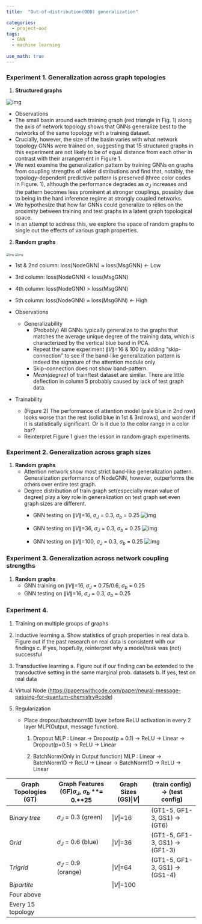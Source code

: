 ```yaml
---
title:  "Out-of-distribution(OOD) generalization"

categories:
  - project-ood
tags:
  - GNN
  - machine learning
 
use_math: true
---
```


### Experiment 1. Generalization across graph topologies

1. **Structured graphs**

![img](https://paper-attachments.dropbox.com/s_9CDAC1F5BF293DE3A98D349DDB337452C1DCE34D63AD0A4072478C05CD9DF560_1611725134009_image.png)

- Observations
 - The small basin around each training graph (red triangle in Fig. 1) along the axis of network topology shows that GNNs generalize best to the networks of the same topology with a training dataset.
 - Crucially, however, the size of the basin varies with what network topology GNNs were trained on, suggesting that 15 structured graphs in this experiment are not likely to be of equal distance from each other in contrast with their arrangement in Figure 1. 
 - We next examine the generalization pattern by training GNNs on graphs from coupling strengths of wider distributions and find that, notably, the topology-dependent predictive pattern is preserved (three color codes in Figure. 1), although the performance degrades as $\sigma_{J}$ increases and the pattern becomes less prominent at stronger couplings, possibly due to being in the hard inference regime at strongly coupled networks.
 - We hypothesize that how far GNNs could generalize to relies on the proximity between training and test graphs in a latent graph topological space.
 - In an attempt to address this, we explore the space of random graphs to single out the effects of various graph properties.
  
2. **Random graphs**

<img src="https://paper-attachments.dropbox.com/s_9CDAC1F5BF293DE3A98D349DDB337452C1DCE34D63AD0A4072478C05CD9DF560_1612713725091_file.png" alt="img" style="zoom:50%;" />

<img src="https://paper-attachments.dropbox.com/s_110D05CA50351F4DBCA160181BD053E1B0EA1176B24AA3F2756A511D9A70D9D6_1614148440482_file.png" alt="img" style="zoom:50%;" />

- 1st & 2nd column: loss(NodeGNN) $\approx$ loss(MsgGNN) ← Low
- 3rd column: loss(NodeGNN) < loss(MsgGNN)
- 4th column: loss(NodeGNN) > loss(MsgGNN)
- 5th column: loss(NodeGNN) $\approx$ loss(MsgGNN) ← High

- Observations
  - Generalizability
    - (Probably) All GNNs typically generalize to the graphs that matches the average unique degree of the training data, which is characterized by the vertical blue band in PCA.
    - Repeat the same experiment $\|V\|$=16 & 100 by adding “skip-connection” to see if the band-like generalization pattern is indeed the signature of the attention module only
    - Skip-connection does not show band-pattern. 
    - *Mean(degree)* of train/test dataset are similar. There are little deflection in column 5 probably caused by lack of test graph data.

- Trainability
  - (Figure 2) The performance of attention model (pale blue in 2nd row) looks worse than the rest (solid blue in 1st & 3rd rows), and wonder if it is statistically significant. Or is it due to the color range in a color bar?
  - Reinterpret Figure 1 given the lesson in random graph experiments.

### Experiment 2. Generalization across graph sizes

1. **Random graphs**
   - Attention network show most strict band-like generalization pattern. Generalization performance of NodeGNN, however, outperforms the others over entire test graph.
   - Degree distribution of train graph set(especially mean value of degree) play a key role in generalization on test graph set even graph sizes are different.
     - GNN testing on $\|V\|$=16, $\sigma_{J}$ = 0.3, $\sigma_{b}$ = 0.25
![img](https://paper-attachments.dropbox.com/s_110D05CA50351F4DBCA160181BD053E1B0EA1176B24AA3F2756A511D9A70D9D6_1617005109412_Unknown.png)

     - GNN testing on $\|V\|$=36, $\sigma_{J}$ = 0.3, $\sigma_{b}$ = 0.25
![img](https://paper-attachments.dropbox.com/s_110D05CA50351F4DBCA160181BD053E1B0EA1176B24AA3F2756A511D9A70D9D6_1617005387118_Unknown.png)

     - GNN testing on $\|V\|$=100, $\sigma_{J}$ = 0.3, $\sigma_{b}$ = 0.25
![img](https://paper-attachments.dropbox.com/s_110D05CA50351F4DBCA160181BD053E1B0EA1176B24AA3F2756A511D9A70D9D6_1617005984667_Unknown.png)



### Experiment 3. Generalization across network coupling strengths

1. **Random graphs**
   - GNN training on $\|V\|$=16, $\sigma_{J}$ = 0.75/0.6, $\sigma_{b}$ = 0.25
   - GNN testing on $\|V\|$=16, $\sigma_{J}$ = 0.3, $\sigma_{b}$ = 0.25


### Experiment 4. 
1. Training on multiple groups of graphs
2. Inductive learning
   a. Show statistics of graph properties in real data
   b. Figure out if the past research on real data is consistent with our findings
   c. If yes, hopefully, reinterpret why a model/task was (not) successful

3. Transductive learning
   a. Figure out if our finding can be extended to the transductive setting in the same marginal prob. datasets
   b. If yes, test on real data

4. Virtual Node (https://paperswithcode.com/paper/neural-message-passing-for-quantum-chemistry#code)

5. Regularization
   - Place dropout/batchnorm1D layer before ReLU activation in every 2 layer MLP(Output, message function). 
     1. Dropout
     MLP : Linear → Dropout(p = 0.1) → ReLU → Linear → Dropout(p=0.5) → ReLU → Linear

     2. BatchNorm(Only in Output function)
     MLP : Linear → BatchNorm1D → ReLU → Linear → BatchNorm1D → ReLU → Linear

| **Graph Topologies** **(GT)** | **Graph Features** **(GF)**$\sigma_{J}$**,** $\sigma_{b}$ **= 0.****25** | **Graph Sizes** **(GS)**$\|V\|$ | **(train config) →** **(test** **config)** |
| ----------------------------- | ------------------------------------------------------------ | --------------------------------- | ------------------------------------------ |
| B*inary* *tree*               | $\sigma_{J}$ = 0.3 (green)                                 | $\|V\|$=16                      | (GT1-5, GF1-3, GS1) → (GT6)                |
| G*rid*                        | $\sigma_{J}$ = 0.6 (blue)                                  | $\|V\|$=36                      | (GT1-5, GF1-3, GS1) → (GF1-3)              |
| T*rigrid*                     | $\sigma_{J}$ = 0.9 (orange)                                | $\|V\|$=64                      | (GT1-5, GF1-3, GS1) → (GS1-4)              |
| B*ipartite*                   |                                                              | $\|V\|$=100                     |                                            |
| Four above                    |                                                              |                                   |                                            |
| Every 15 topology             |                                                              |                                   |                                            |
